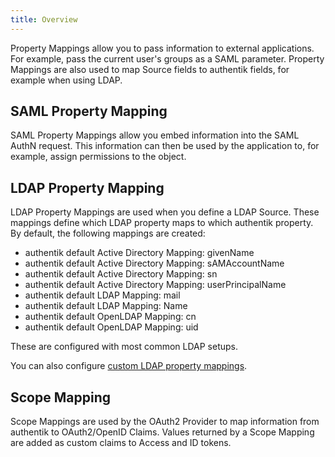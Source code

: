 ```yaml
---
title: Overview
---
```


Property Mappings allow you to pass information to external applications. For example, pass the current user's groups as a SAML parameter. Property Mappings are also used to map Source fields to authentik fields, for example when using LDAP.

## SAML Property Mapping

SAML Property Mappings allow you embed information into the SAML AuthN request. This information can then be used by the application to, for example, assign permissions to the object.

## LDAP Property Mapping

LDAP Property Mappings are used when you define a LDAP Source. These mappings define which LDAP property maps to which authentik property. By default, the following mappings are created:

-   authentik default Active Directory Mapping: givenName
-   authentik default Active Directory Mapping: sAMAccountName
-   authentik default Active Directory Mapping: sn
-   authentik default Active Directory Mapping: userPrincipalName
-   authentik default LDAP Mapping: mail
-   authentik default LDAP Mapping: Name
-   authentik default OpenLDAP Mapping: cn
-   authentik default OpenLDAP Mapping: uid

These are configured with most common LDAP setups.

You can also configure [custom LDAP property mappings](../sources/ldap/index.md#custom-ldap-property-mapping).

## Scope Mapping

Scope Mappings are used by the OAuth2 Provider to map information from authentik to OAuth2/OpenID Claims. Values returned by a Scope Mapping are added as custom claims to Access and ID tokens.
